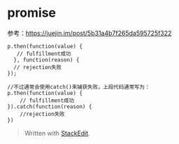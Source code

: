 promise
===



参考：https://juejin.im/post/5b31a4b7f265da595725f322


```
p.then(function(value) {
   // fulfillment成功
  }, function(reason) {
  // rejection失败
});

//不过通常会使用catch()来捕获失败，上段代码通常写为：
p.then(function(value) {
    // fulfillment成功
}).catch(function(reason) {
    //rejection失败
}) 
```

> Written with [StackEdit](https://stackedit.io/).
<!--stackedit_data:
eyJoaXN0b3J5IjpbMTgxNjY4Njk3MV19
-->